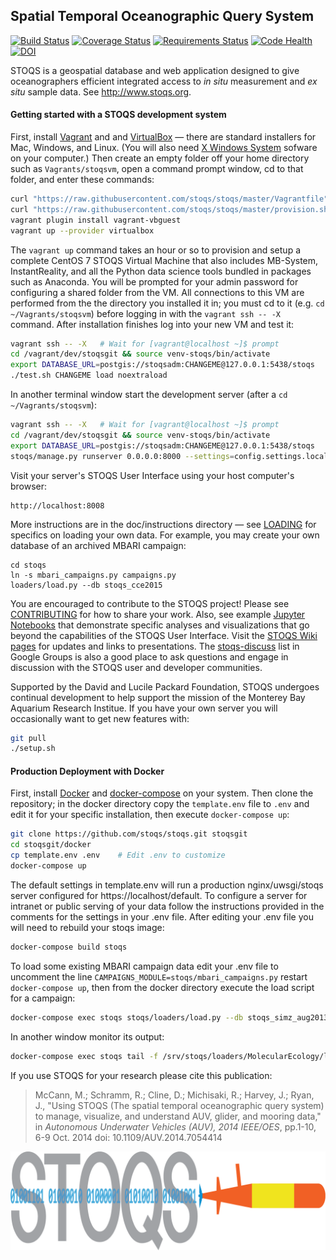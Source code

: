 Spatial Temporal Oceanographic Query System
-------------------------------------------

[![Build Status](https://travis-ci.org/stoqs/stoqs.svg)](https://travis-ci.org/stoqs/stoqs/branches)
[![Coverage Status](https://coveralls.io/repos/stoqs/stoqs/badge.svg?branch=master&service=github)](https://coveralls.io/github/stoqs/stoqs?branch=master)
[![Requirements Status](https://requires.io/github/stoqs/stoqs/requirements.svg?branch=master)](https://requires.io/github/stoqs/stoqs/requirements/?branch=master)
[![Code Health](https://landscape.io/github/stoqs/stoqs/master/landscape.svg?style=flat)](https://landscape.io/github/stoqs/stoqs)
[![DOI](https://zenodo.org/badge/20654/stoqs/stoqs.svg)](https://zenodo.org/badge/latestdoi/20654/stoqs/stoqs)

STOQS is a geospatial database and web application designed to give oceanographers
efficient integrated access to *in situ* measurement and *ex situ* sample data.
See http://www.stoqs.org.

#### Getting started with a STOQS development system 

First, install [Vagrant](https://www.vagrantup.com/) and and [VirtualBox](https://www.virtualbox.org/)
&mdash; there are standard installers for Mac, Windows, and Linux. (You will also need 
[X Windows System](doc/instructions/XWINDOWS.md) sofware on your computer.) Then create an empty folder off your 
home directory such as `Vagrants/stoqsvm`, open a command prompt window, cd to that folder, and enter these 
commands:

```bash
curl "https://raw.githubusercontent.com/stoqs/stoqs/master/Vagrantfile" -o Vagrantfile
curl "https://raw.githubusercontent.com/stoqs/stoqs/master/provision.sh" -o provision.sh
vagrant plugin install vagrant-vbguest
vagrant up --provider virtualbox
```

The `vagrant up` command takes an hour or so to provision and setup a complete CentOS 7 
STOQS Virtual Machine that also includes MB-System, InstantReality, and all the Python data science 
tools bundled in packages such as Anaconda.  You will be prompted for your admin password
for configuring a shared folder from the VM.  All connections to this VM are 
performed from the the directory you installed it in; you must cd to it (e.g. `cd
~/Vagrants/stoqsvm`) before logging in with the `vagrant ssh -- -X` command.  After 
installation finishes log into your new VM and test it:

```bash
vagrant ssh -- -X   # Wait for [vagrant@localhost ~]$ prompt
cd /vagrant/dev/stoqsgit && source venv-stoqs/bin/activate
export DATABASE_URL=postgis://stoqsadm:CHANGEME@127.0.0.1:5438/stoqs
./test.sh CHANGEME load noextraload
```

In another terminal window start the development server (after a `cd ~/Vagrants/stoqsvm`):

```bash
vagrant ssh -- -X   # Wait for [vagrant@localhost ~]$ prompt
cd /vagrant/dev/stoqsgit && source venv-stoqs/bin/activate
export DATABASE_URL=postgis://stoqsadm:CHANGEME@127.0.0.1:5438/stoqs
stoqs/manage.py runserver 0.0.0.0:8000 --settings=config.settings.local
```

Visit your server's STOQS User Interface using your host computer's browser:

    http://localhost:8008

More instructions are in the doc/instructions directory &mdash; see [LOADING](doc/instructions/LOADING.md) 
for specifics on loading your own data. For example, you may create your own database of an archived MBARI campaign:

    cd stoqs
    ln -s mbari_campaigns.py campaigns.py
    loaders/load.py --db stoqs_cce2015

You are encouraged to contribute to the STOQS project! Please see [CONTRIBUTING](CONTRIBUTING.md)
for how to share your work.  Also, see example 
[Jupyter Notebooks](http://nbviewer.jupyter.org/github/stoqs/stoqs/blob/master/stoqs/contrib/notebooks)
that demonstrate specific analyses and visualizations that go beyond the capabilities of the STOQS User Interface.
Visit the [STOQS Wiki pages](https://github.com/stoqs/stoqs/wiki) for updates and links to presentations.
The [stoqs-discuss](https://groups.google.com/forum/#!forum/stoqs-discuss) list in Google Groups is also 
a good place to ask questions and engage in discussion with the STOQS user and developer communities.

Supported by the David and Lucile Packard Foundation, STOQS undergoes continual development
to help support the mission of the Monterey Bay Aquarium Research Institue.  If you have your
own server you will occasionally want to get new features with:

```bash
git pull
./setup.sh
```

#### Production Deployment with Docker

First, install [Docker](https://www.docker.com/) and [docker-compose](https://docs.docker.com/compose/install/)
on your system.  Then clone the repository; in the docker directory copy the `template.env` file to `.env` 
and edit it for your specific installation, then execute `docker-compose up`:

```bash
git clone https://github.com/stoqs/stoqs.git stoqsgit
cd stoqsgit/docker
cp template.env .env    # Edit .env to customize
docker-compose up
```

The default settings in template.env will run a production nginx/uwsgi/stoqs server configured
for https://localhost/default.  To configure a server for intranet or public serving of
your data follow the instructions provided in the comments for the settings in your .env file.
After editing your .env file you will need to rebuild your stoqs image:

```bash
docker-compose build stoqs
```

To load some existing MBARI campaign data edit your .env file to uncomment the line
`CAMPAIGNS_MODULE=stoqs/mbari_campaigns.py` restart `docker-compose up`, then from the
docker directory execute the load script for a campaign:

```bash
docker-compose exec stoqs stoqs/loaders/load.py --db stoqs_simz_aug2013
```

In another window monitor its output:

```bash
docker-compose exec stoqs tail -f /srv/stoqs/loaders/MolecularEcology/loadSIMZ_aug2013.out
```

If you use STOQS for your research please cite this publication:

> McCann, M.; Schramm, R.; Cline, D.; Michisaki, R.; Harvey, J.; Ryan, J., "Using STOQS (The spatial 
> temporal oceanographic query system) to manage, visualize, and understand AUV, glider, and mooring data," 
> in *Autonomous Underwater Vehicles (AUV), 2014 IEEE/OES*, pp.1-10, 6-9 Oct. 2014
> doi: 10.1109/AUV.2014.7054414

![STOQS logo](stoqs/static/images/STOQS_logo_gray1_689.png)
